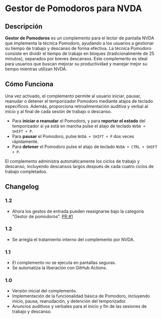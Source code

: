 # Gestor de Pomodoros para NVDA

## Descripción

**Gestor de Pomodoros** es un complemento para el lector de pantalla NVDA que implementa la técnica Pomodoro, ayudando a los usuarios a gestionar su tiempo de trabajo y descanso de forma efectiva. La técnica Pomodoro consiste en dividir el tiempo de trabajo en bloques (tradicionalmente de 25 minutos), separados por breves descansos. Este complemento es ideal para usuarios que buscan mejorar su productividad y manejar mejor su tiempo mientras utilizan NVDA.

## Cómo Funciona

Una vez activado, el complemento permite al usuario iniciar, pausar, reanudar o detener el temporizador Pomodoro mediante atajos de teclado específicos. Además, proporciona retroalimentación auditiva y verbal al inicio y al final de cada sesión de trabajo o descanso.

- Para **iniciar o reanudar** el Pomodoro, y para **reportar el estado** del temporizador si ya está en marcha pulse el atajo de teclado `NVDA + SHIFT + P`.
- Para **pausar** el Pomodoro, pulse `NVDA + SHIFT + P` dos veces rápidamente.
- Para **detener** el Pomodoro pulse el atajo de teclado `NVDA + CTRL + SHIFT + P`.

El complemento administra automáticamente los ciclos de trabajo y descanso, incluyendo descansos largos después de cada cuatro ciclos de trabajo completados.

## Changelog

### 1.2
- Ahora los gestos de entrada pueden reasignarse bajo la categoría "Gestor de pomodoros". [PR #1](https://github.com/jpavonabian/Gestor-de-Pomodoros/pull/1)
### 1.2
- Se arregla el tratamiento interno del complemento por NVDA.
### 1.1
- El complemento no se ejecuta en pantallas seguras.
- Se automatiza la liberación con GitHub Actions.

### 1.0

- Versión inicial del complemento.
- Implementación de la funcionalidad básica de Pomodoro, incluyendo inicio, pausa, reanudación, y detención del temporizador.
- Anuncios auditivos y verbales para el inicio y fin de las sesiones de trabajo y descanso.

